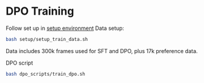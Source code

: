 # DPO Training

Follow set up in [setup environment](https://github.com/RifleZhang/LLaVA-Hound-DPO/edit/main/README.md)
Data setup:
```bash
bash setup/setup_train_data.sh
```
Data includes 300k frames used for SFT and DPO, plus 17k preference data.

DPO script
```bash
bash dpo_scripts/train_dpo.sh
```
